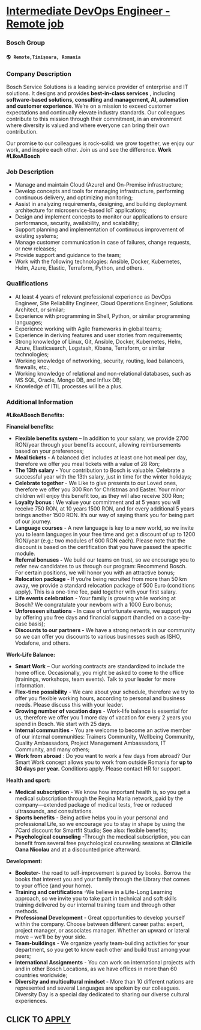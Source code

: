 # [Intermediate DevOps Engineer - Remote job](https://www.remotewlb.com/apply/intermediate-devops-engineer-remote-job)  
### Bosch Group  
#### `🌎 Remote,Timișoara, Romania`  

### **Company Description**

Bosch Service Solutions is a leading service provider of enterprise and IT solutions. It designs and provides **best-in-class services** , including **software-based solutions, consulting and management, AI, automation and customer experience**. We’re on a mission to exceed customer expectations and continually elevate industry standards. Our colleagues contribute to this mission through their commitment, in an environment where diversity is valued and where everyone can bring their own contribution.

Our promise to our colleagues is rock-solid: we grow together, we enjoy our work, and inspire each other. Join us and see the difference. **Work #LikeABosch**

###  **Job Description**

  * Manage and maintain Cloud (Azure) and On-Premise infrastructure;
  * Develop concepts and tools for managing infrastructure, performing continuous delivery, and optimizing monitoring;
  * Assist in analyzing requirements, designing, and building deployment architecture for microservice-based IoT applications;
  * Design and implement concepts to monitor our applications to ensure performance, security, availability, and scalability;
  * Support planning and implementation of continuous improvement of existing systems;
  * Manage customer communication in case of failures, change requests, or new releases;
  * Provide support and guidance to the team;
  * Work with the following technologies: Ansible, Docker, Kubernetes, Helm, Azure, Elastic, Terraform, Python, and others.

###  **Qualifications**

  * At least 4 years of relevant professional experience as DevOps Engineer, Site Reliability Engineer, Cloud Operations Engineer, Solutions Architect, or similar;
  * Experience with programming in Shell, Python, or similar programming languages;
  * Experience working with Agile frameworks in global teams;
  * Experience in deriving features and user stories from requirements;
  * Strong knowledge of Linux, Git, Ansible, Docker, Kubernetes, Helm, Azure, Elasticsearch, Logstash, Kibana, Terraform, or similar technologies;
  * Working knowledge of networking, security, routing, load balancers, firewalls, etc.;
  * Working knowledge of relational and non-relational databases, such as MS SQL, Oracle, Mongo DB, and Influx DB;
  * Knowledge of ITIL processes will be a plus.  

### **Additional Information**

 **#LikeABosch Benefits:**

 **Financial benefits:**

  *  **Flexible benefits system** – In addition to your salary, we provide 2700 RON/year through your benefits account, allowing reimbursements based on your preferences;
  *  **Meal tickets -** A balanced diet includes at least one hot meal per day, therefore we offer you meal tickets with a value of 28 Ron;
  *  **The 13th salary -** Your contribution to Bosch is valuable. Celebrate a successful year with the 13th salary, just in time for the winter holidays; 
  * **Celebrate together** \- We Like to give presents to our Loved ones, therefore we offer you 300 Ron for Christmas and Easter. Your minor children will enjoy this benefit too, as they will also receive 300 Ron;
  *  **Loyalty bonus** : We value your commitment and at 5 years you will receive 750 RON, at 10 years 1500 RON, and for every additional 5 years brings another 1500 RON. It’s our way of saying thank you for being part of our journey.
  *  **Language courses** \- A new language is key to a new world, so we invite you to learn languages in your free time and get a discount of up to 1200 RON/year (e.g.: two modules of 600 RON each). Please note that the discount is based on the certification that you have passed the specific module.
  *  **Referral bonuses -** We build our teams on trust, so we encourage you to refer new candidates to us through our program: Recommend Bosch. For certain positions, we will honor you with an attractive bonus;
  *  **Relocation package** \- If you’re being recruited from more than 50 km away, we provide a standard relocation package of 500 Euro (conditions apply). This is a one-time fee, paid together with your first salary.
  *  **Life events celebration** \- Your family is growing while working at Bosch? We congratulate your newborn with a 1000 Euro bonus; 
  * **Unforeseen situations** \- In case of unfortunate events, we support you by offering you free days and financial support (handled on a case-by-case basis);
  *  **Discounts to our partners -** We have a strong network in our community so we can offer you discounts to various businesses such as ISHO, Vodafone, and others.

 **Work-Life Balance:**

  *  **Smart Work** – Our working contracts are standardized to include the home office. Occasionally, you might be asked to come to the office (trainings, workshops, team events). Talk to your leader for more information.
  *  **Flex-time possibility** \- We care about your schedule, therefore we try to offer you flexible working hours, according to personal and business needs. Please discuss this with your leader.
  *  **Growing number of vacation days** \- Work-life balance is essential for us, therefore we offer you 1 more day of vacation for every 2 years you spend in Bosch. We start with 25 days.
  *  **Internal communities** \- You are welcome to become an active member of our internal communities: Trainers Community, Wellbeing Community, Quality Ambassadors, Project Management Ambassadors, IT Community, and many others;
  *  **Work from abroad** : Do you want to work a few days from abroad? Our Smart Work concept allows you to work from outside Romania for **up to 30 days per year.** Conditions apply. Please contact HR for support.

 **Health and sport:**

  *  **Medical subscription** \- We know how important health is, so you get a medical subscription through the Regina Maria network, paid by the company—extended package of medical tests, free or reduced ultrasounds, and consultations.
  *  **Sports benefits** \- Being active helps you in your personal and professional Life, so we encourage you to stay in shape by using the 7Card discount for Smartfit Studio; See also: flexible benefits;
  *  **Psychological counseling** -Through the medical subscription, you can benefit from several free psychological counseling sessions at **Clinicile Oana Nicolau** and at a discounted price afterward.

 **Development:**

  *  **Bookster-** the road to self-improvement is paved by books. Borrow the books that interest you and your family through the Library that comes to your office (and your home).
  *  **Training and certifications** -We believe in a Life-Long Learning approach, so we invite you to take part in technical and soft skills training delivered by our internal training team and through other methods.
  *  **Professional Development** \- Great opportunities to develop yourself within the company. Choose between different career paths: expert, project manager, or associates manager. Whether an upward or lateral move – we’ll be by your side.
  *  **Team-buildings** \- We organize yearly team-building activities for your department, so you get to know each other and build trust among your peers;
  *  **International Assignments** \- You can work on international projects with and in other Bosch Locations, as we have offices in more than 60 countries worldwide;
  *  **Diversity and multicultural mindset -** More than 10 different nations are represented and several Languages are spoken by our colleagues. Diversity Day is a special day dedicated to sharing our diverse cultural experiences.

  
## CLICK TO [APPLY](https://www.remotewlb.com/apply/intermediate-devops-engineer-remote-job)

